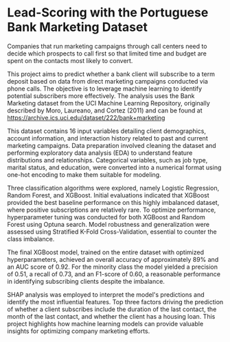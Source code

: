 # Lead-Scoring with the Portuguese Bank Marketing Dataset

Companies that run marketing campaigns through call centers need to decide which prospects to call first so that limited time and budget are spent on the contacts most likely to convert.

This project aims to predict whether a bank client will subscribe to a term deposit based on data from direct marketing campaigns conducted via phone calls. The objective is to leverage machine learning to identify potential subscribers more effectively. The analysis uses the Bank Marketing dataset from the UCI Machine Learning Repository, originally described by Moro, Laureano, and Cortez (2011) and can be found at https://archive.ics.uci.edu/dataset/222/bank+marketing

This dataset contains 16 input variables detailing client demographics, account information, and interaction history related to past and current marketing campaigns. Data preparation involved cleaning the dataset and performing exploratory data analysis (EDA) to understand feature distributions and relationships. Categorical variables, such as job type, marital status, and education, were converted into a numerical format using one-hot encoding to make them suitable for modeling.

Three classification algorithms were explored, namely Logistic Regression, Random Forest, and XGBoost. Initial evaluations indicated that XGBoost provided the best baseline performance on this highly imbalanced dataset, where positive subscriptions are relatively rare. To optimize performance, hyperparameter tuning was conducted for both XGBoost and Random Forest using Optuna search. Model robustness and generalization were assessed using Stratified K-Fold Cross-Validation, essential to counter the class imbalance.

The final XGBoost model, trained on the entire dataset with optimized hyperparameters, achieved an overall accuracy of approximately 89% and an AUC score of 0.92. For the minority class the model yielded a precision of 0.51, a recall of 0.73, and an F1-score of 0.60, a reasonable performance in identifying subscribing clients despite the imbalance.

SHAP analysis was employed to interpret the model's predictions and identify the most influential features. Top three factors driving the prediction of whether a client subscribes include the duration of the last contact, the month of the last contact, and whether the client has a housing loan. This project highlights how machine learning models can provide valuable insights for optimizing company marketing efforts.
